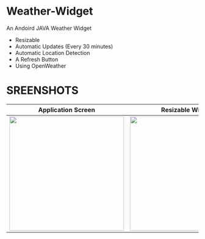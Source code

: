 # Weather-Widget
An Andoird JAVA Weather Widget
  - Resizable
  - Automatic Updates (Every 30 minutes)
  - Automatic Location Detection
  - A Refresh Button
  - Using OpenWeather

# SREENSHOTS
| Application Screen | Resizable Widget |
| ------------- | ------------- |
| <img src="https://user-images.githubusercontent.com/100727442/222905729-0b80e506-b2aa-44ce-bdde-42759d8b72ae.jpg" width="300"/>| <img src="https://user-images.githubusercontent.com/100727442/222905180-f2c1eb41-35a9-497f-8c26-88bd34bf5d0a.jpg" width="300"/> |





